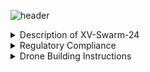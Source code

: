 ![header](https://capsule-render.vercel.app/api?type=waving&text=XV:‎%20%20%20Swarm-2024&animation=fadeIn&color=gradient&fontColor=000000&customColorList=2&height=150)
<details>  
    <summary>Description of XV-Swarm-24</summary>

        The objective of this class was to create and program swarm drones ourselves. For the first few weeks of class we worked on building the drones using a parts kit. In order to legally fly the drone, we needed approval for multiple FAA and school district waivers, some of which had to be revised. We also created the necessary code from scratch, including the keyboard and flexstick controls, the communications from the arduino to the flight controller, the access point, and the base station.
</details>

<details> 
    <summary>Regulatory Compliance</summary>

    - FAA Multi Waiver
    - RSD Multi Waiver
    - § 107.35 – Operation of Multiple Small UAS
    - Register With FAA
    - Register RSD with ODA
    - Request Fria 

</details>

<details>
    <summary>Drone Building Instructions</summary>
    <details>
        <summary>

            Frame Construction
            
        </summary>
    </details>
    <details>
        <summary>
        
            Wiring!
            
        </summary>
    </details>
    <details>
        <summary>
        
            Code installation and Configuration
            
        </summary>
            <details>
                <summary>
                
                    Code
                    
                </summary>
            </details>
            <details>
                <summary>
                
                    Configuration
                    
                </summary>
            </details>
    </details>
</details>
